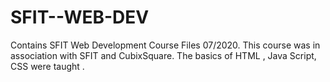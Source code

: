# SFIT--WEB-DEV
Contains SFIT Web Development Course Files 07/2020.
This course was in association with SFIT and CubixSquare. 
The basics of HTML , Java Script, CSS were taught .
